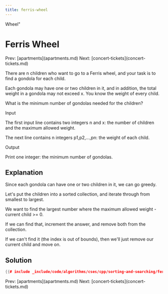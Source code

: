 ```yaml
---
title: ferris-wheel
---
```


Wheel\"

# Ferris Wheel

Prev: \[apartments](apartments.md) Next:
\[concert-tickets](concert-tickets.md)

There are n children who want to go to a Ferris wheel, and your task is
to find a gondola for each child.

Each gondola may have one or two children in it, and in addition, the
total weight in a gondola may not exceed x. You know the weight of every
child.

What is the minimum number of gondolas needed for the children?

Input

The first input line contains two integers n and x: the number of
children and the maximum allowed weight.

The next line contains n integers p1,p2,\...,pn: the weight of each
child.

Output

Print one integer: the minimum number of gondolas.

## Explanation

Since each gondola can have one or two children in it, we can go greedy.

Let\'s put the children into a sorted collection, and iterate through
from smallest to largest.

We want to find the largest number where the maximum allowed weight -
current child \>= 0.

If we can find that, increment the answer, and remove both from the
collection.

If we can\'t find it (the index is out of bounds), then we\'ll just
remove our current child and move on.

## Solution

```cpp
{{# include _include/code/algorithms/cses/cpp/sorting-and-searching/ferris-wheel.cc }}
```

Prev: \[apartments](apartments.md) Next:
\[concert-tickets](concert-tickets.md)
